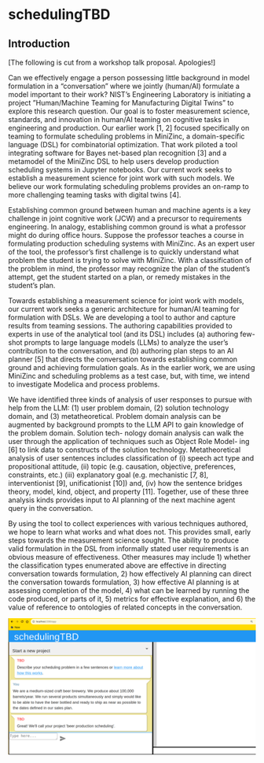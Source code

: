 # schedulingTBD

## Introduction

[The following is cut from a workshop talk proposal. Apologies!]

Can we effectively engage a person possessing little background in model formulation in a “conversation”
where we jointly (human/AI) formulate a model important to their work? NIST’s Engineering Laboratory is
initiating a project ”Human/Machine Teaming for Manufacturing Digital Twins” to explore this research question.
Our goal is to foster measurement science, standards, and innovation in human/AI teaming on cognitive tasks
in engineering and production. Our earlier work [1, 2] focused specifically on teaming to formulate scheduling
problems in MiniZinc, a domain-specific language (DSL) for combinatorial optimization. That work piloted a
tool integrating software for Bayes net-based plan recognition [3] and a metamodel of the MiniZinc DSL to help
users develop production scheduling systems in Jupyter notebooks. Our current work seeks to establish a
measurement science for joint work with such models. We believe our work formulating scheduling problems
provides an on-ramp to more challenging teaming tasks with digital twins [4].

Establishing common ground between human and machine agents is a key challenge in joint cognitive
work (JCW) and a precursor to requirements engineering. In analogy, establishing common ground is what
a professor might do during office hours. Suppose the professor teaches a course in formulating production
scheduling systems with MiniZinc. As an expert user of the tool, the professor’s first challenge is to quickly
understand what problem the student is trying to solve with MiniZinc. With a classification of the problem in
mind, the professor may recognize the plan of the student’s attempt, get the student started on a plan, or
remedy mistakes in the student’s plan.

Towards establishing a measurement science for joint work with models, our current work seeks a generic
architecture for human/AI teaming for formulation with DSLs. We are developing a tool to author and capture
results from teaming sessions. The authoring capabilities provided to experts in use of the analytical tool
(and its DSL) includes (a) authoring few-shot prompts to large language models (LLMs) to analyze the user’s
contribution to the conversation, and (b) authoring plan steps to an AI planner [5] that directs the conversation
towards establishing common ground and achieving formulation goals. As in the earlier work, we are using
MiniZinc and scheduling problems as a test case, but, with time, we intend to investigate Modelica and process
problems.

We have identified three kinds of analysis of user responses to pursue with help from the LLM: (1) user
problem domain, (2) solution technology domain, and (3) metatheoretical. Problem domain analysis can be
augmented by background prompts to the LLM API to gain knowledge of the problem domain. Solution tech-
nology domain analysis can walk the user through the application of techniques such as Object Role Model-
ing [6] to link data to constructs of the solution technology. Metatheoretical analysis of user sentences includes
classification of (i) speech act type and propositional attitude, (ii) topic (e.g. causation, objective, preferences,
constraints, etc.) (iii) explanatory goal (e.g. mechanistic [7, 8], interventionist [9], unificationist [10]) and, (iv)
how the sentence bridges theory, model, kind, object, and property [11]. Together, use of these three analysis
kinds provides input to AI planning of the next machine agent query in the conversation.

By using the tool to collect experiences with various techniques authored, we hope to learn what works
and what does not. This provides small, early steps towards the measurement science sought. The ability
to produce valid formulation in the DSL from informally stated user requirements is an obvious measure of
effectiveness. Other measures may include 1) whether the classification types enumerated above are effective
in directing conversation towards formulation, 2) how effectively AI planning can direct the conversation towards
formulation, 3) how effective AI planning is at assessing completion of the model, 4) what can be learned by
running the code produced, or parts of it, 5) metrics for effective explanation, and 6) the value of reference to
ontologies of related concepts in the conversation.

![alt text](https://github.com/pdenno/schedulingTBD/blob/main/doc/SchedulingTBD-early.png?raw=true)
